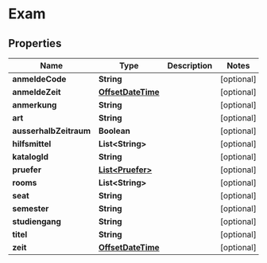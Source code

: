 # Exam

## Properties
Name | Type | Description | Notes
------------ | ------------- | ------------- | -------------
**anmeldeCode** | **String** |  |  [optional]
**anmeldeZeit** | [**OffsetDateTime**](OffsetDateTime.md) |  |  [optional]
**anmerkung** | **String** |  |  [optional]
**art** | **String** |  |  [optional]
**ausserhalbZeitraum** | **Boolean** |  |  [optional]
**hilfsmittel** | **List&lt;String&gt;** |  |  [optional]
**katalogId** | **String** |  |  [optional]
**pruefer** | [**List&lt;Pruefer&gt;**](Pruefer.md) |  |  [optional]
**rooms** | **List&lt;String&gt;** |  |  [optional]
**seat** | **String** |  |  [optional]
**semester** | **String** |  |  [optional]
**studiengang** | **String** |  |  [optional]
**titel** | **String** |  |  [optional]
**zeit** | [**OffsetDateTime**](OffsetDateTime.md) |  |  [optional]
